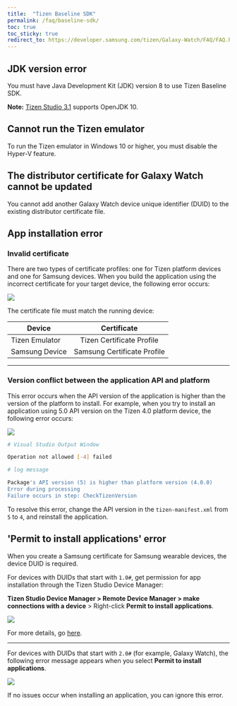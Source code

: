 ```yaml
---
title:  "Tizen Baseline SDK"
permalink: /faq/baseline-sdk/
toc: true
toc_sticky: true
redirect_to: https://developer.samsung.com/tizen/Galaxy-Watch/FAQ/FAQ.html
---
```


## JDK version error
You must have Java Development Kit (JDK) version 8 to use Tizen Baseline SDK.

**Note:** [Tizen Studio 3.1](https://developer.tizen.org/development/tizen-studio/download/release-notes) supports OpenJDK 10.

## Cannot run the Tizen emulator
To run the Tizen emulator in Windows 10 or higher, you must disable the Hyper-V feature.

## The distributor certificate for Galaxy Watch cannot be updated
You cannot add another Galaxy Watch device unique identifier (DUID) to the existing distributor certificate file.

## App installation error
### Invalid certificate
There are two types of certificate profiles: one for Tizen platform devices and one for Samsung devices.
When you build the application using the incorrect certificate for your target device, the following error occurs:

![][invalid_cert]

The certificate file must match the running device:

| Device         | Certificate                 |
| -------------  |:---------------------------:|
| Tizen Emulator | Tizen Certificate Profile   |
| Samsung Device | Samsung Certificate Profile |

------------

### Version conflict between the application API and platform
This error occurs when the API version of the application is higher than the version of the platform to install. For example, when you try to install an application using 5.0 API version on the Tizen 4.0 platform device, the following error occurs:

![][version_conflict]

```sh
# Visual Studio Output Window

Operation not allowed [-4] failed
```

```sh
# log message

Package's API version (5) is higher than platform version (4.0.0)
Error during processing
Failure occurs in step: CheckTizenVersion
```

To resolve this error, change the API version in the `tizen-manifest.xml` from `5` to `4`, and reinstall the application.

## 'Permit to install applications' error
When you create a Samsung certificate for Samsung wearable devices, the device DUID is required.

For devices with DUIDs that start with `1.0#`, get permission for app installation through the Tizen Studio Device Manager:

**Tizen Studio Device Manager > Remote Device Manager > make connections with a device** > Right-click **Permit to install applications**.

![][permission_popup]

For more details, go [here][site_permission_for_app_install].

------

For devices with DUIDs that start with  `2.0#` (for example, Galaxy Watch), the following error message appears when you select **Permit to install applications**.

![][permission_to_install_app]

 If no issues occur when installing an application, you can ignore this error.

[site_permission_for_app_install]: https://developer.samsung.com/galaxy-watch/develop/getting-certificates/permit
[permission_popup]: {{site.url}}{{site.baseurl}}/assets/images/issues/tools/device_manager_popup_menu.png
[permission_to_install_app]: {{site.url}}{{site.baseurl}}/assets/images/issues/tools/certificate_manager_app_install_permission.png
[invalid_cert]: {{site.url}}{{site.baseurl}}/assets/images/issues/tools/invalid_cert.png
[version_conflict]: {{site.url}}{{site.baseurl}}/assets/images/issues/tools/version_conflict.png
